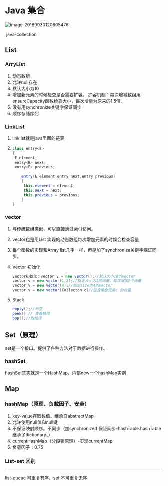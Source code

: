 # Java 集合

![image-20180930120605476](/Users/haha/Documents/注解/collection.png)

​										java-collection 

## List

### ArryList

1. 动态数组
2. 允许null存在
3. 默认大小为10
4. 增加新元素的时候检查是否需要扩容。
   扩容机制：每次增减数组用ensureCapacity函数检查大小，每次增量为原来的1.5倍.
5. 没有用synchronize关键字保证同步
6. 顺序存储序列

### LinkList

1. linklist就是java里面的链表

2. ```java
   class entry<E>
   {
   	E element;
   	entry<E> next;
   	entry<E> previous;
       
       entry(E element,entry next,entry previous)
       {
       	this.element = element;
       	this.next = next;
       	this.previous = previous;
       }
   }
   ```

### vector

1. 与传统数组类似，可以直接通过索引访问。

2. vector也是用List 实现的动态数组每次增加元素的时候会检查容量

3. 每个函数的实现和Array list几乎一样，但是加了synchronize关键字保证同步。

4. Vector 初始化

   ```java
   vector初始化：vector v = new vector();//默认大小10的vector
   vector v = new vector(1,2);//指定大小为1的向量，每次增加2个向量
   vector v = new vector(4);//指定size为4的vector
   vector v = new vector(Collecton c)//包含集合元素c 的向量
   ```

5. Stack

   ```java
   empty();//判空
   peek() // 查看栈顶
   pop();//取栈顶
   ```

## Set（原理）

set是一个接口。提供了各种方法对于数据进行操作。

### hashSet

hashSet其实就是一个HashMap，内部new一个hashMap实例

## Map

### hashMap（原理、负载因子、安全）

1. key-value存取数值、继承自abstractMap
2. 允许使用null值和null键
3. 不保证映射顺序。不同步（加synchronized 保证同步-hashTable.hashTable继承了dictionary、）
4. currentHashMap（分段锁原理）-实现currentMap
5. 负载因子：0.75

### List-set 区别

------

list-queue 可重复有序、set 不可重复无序